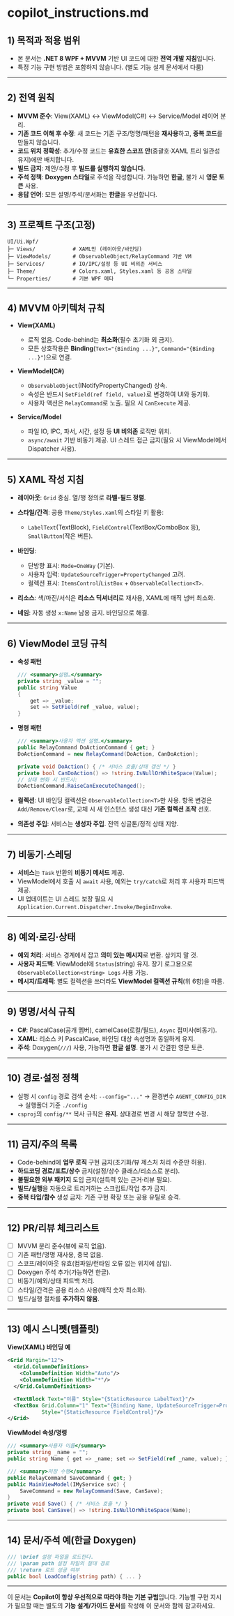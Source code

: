 # copilot_instructions.md

## 1) 목적과 적용 범위

* 본 문서는 **.NET 8 WPF + MVVM** 기반 UI 코드에 대한 **전역 개발 지침**입니다.
* 특정 기능 구현 방법은 포함하지 않습니다. (별도 기능 설계 문서에서 다룸)

---

## 2) 전역 원칙

* **MVVM 준수**: View(XAML) ↔ ViewModel(C#) ↔ Service/Model 레이어 분리.
* **기존 코드 이해 후 수정**: 새 코드는 기존 구조/명명/패턴을 **재사용**하고, **중복 코드**를 만들지 않습니다.
* **코드 위치 정확성**: 추가/수정 코드는 **유효한 스코프 안**(중괄호·XAML 트리 일관성 유지)에만 배치합니다.
* **빌드 금지**: 제안/수정 후 **빌드를 실행하지 않습니다.**
* **주석 정책**: **Doxygen 스타일**로 주석을 작성합니다. 가능하면 **한글**, 불가 시 **영문 토큰** 사용.
* **응답 언어**: 모든 설명/주석/문서화는 **한글**을 우선합니다.

---

## 3) 프로젝트 구조(고정)

```
UI/Ui.Wpf/
├─ Views/            # XAML만 (레이아웃/바인딩)
├─ ViewModels/       # ObservableObject/RelayCommand 기반 VM
├─ Services/         # IO/IPC/설정 등 UI 비의존 서비스
├─ Theme/            # Colors.xaml, Styles.xaml 등 공용 스타일
└─ Properties/       # 기본 WPF 메타
```

---

## 4) MVVM 아키텍처 규칙

* **View(XAML)**

  * 로직 없음. Code-behind는 **최소화**(필수 초기화 외 금지).
  * 모든 상호작용은 **Binding**(`Text="{Binding ...}"`, `Command="{Binding ...}"`)으로 연결.
* **ViewModel(C#)**

  * `ObservableObject`(INotifyPropertyChanged) 상속.
  * 속성은 반드시 `SetField(ref field, value)`로 변경하여 UI와 동기화.
  * 사용자 액션은 `RelayCommand`로 노출. 필요 시 `CanExecute` 제공.
* **Service/Model**

  * 파일 IO, IPC, 파서, 시간, 설정 등 **UI 비의존** 로직만 위치.
  * `async/await` 기반 비동기 제공. UI 스레드 접근 금지(필요 시 ViewModel에서 Dispatcher 사용).

---

## 5) XAML 작성 지침

* **레이아웃**: `Grid` 중심. 열/행 정의로 **라벨-필드 정렬**.
* **스타일/간격**: 공용 `Theme/Styles.xaml`의 스타일 키 활용:

  * `LabelText`(TextBlock), `FieldControl`(TextBox/ComboBox 등), `SmallButton`(작은 버튼).
* **바인딩**:

  * 단방향 표시: `Mode=OneWay` (기본).
  * 사용자 입력: `UpdateSourceTrigger=PropertyChanged` 고려.
  * 컬렉션 표시: `ItemsControl`/`ListBox` + `ObservableCollection<T>`.
* **리소스**: 색/마진/서식은 **리소스 딕셔너리**로 재사용, XAML에 매직 넘버 최소화.
* **네임**: 자동 생성 `x:Name` 남용 금지. 바인딩으로 해결.

---

## 6) ViewModel 코딩 규칙

* **속성 패턴**

  ```csharp
  /// <summary>설명…</summary>
  private string _value = "";
  public string Value
  {
      get => _value;
      set => SetField(ref _value, value);
  }
  ```
* **명령 패턴**

  ```csharp
  /// <summary>사용자 액션 설명…</summary>
  public RelayCommand DoActionCommand { get; }
  DoActionCommand = new RelayCommand(DoAction, CanDoAction);

  private void DoAction() { /* 서비스 호출/상태 갱신 */ }
  private bool CanDoAction() => !string.IsNullOrWhiteSpace(Value);
  // 상태 변화 시 반드시:
  DoActionCommand.RaiseCanExecuteChanged();
  ```
* **컬렉션**: UI 바인딩 컬렉션은 `ObservableCollection<T>`만 사용.
  항목 변경은 `Add/Remove/Clear`로, 교체 시 새 인스턴스 생성 대신 **기존 컬렉션 조작** 선호.
* **의존성 주입**: 서비스는 **생성자 주입**. 전역 싱글톤/정적 상태 지양.

---

## 7) 비동기·스레딩

* **서비스**는 `Task` 반환의 **비동기 메서드** 제공.
* ViewModel에서 호출 시 `await` 사용, 예외는 `try/catch`로 처리 후 사용자 피드백 제공.
* UI 업데이트는 UI 스레드 보장 필요 시 `Application.Current.Dispatcher.Invoke/BeginInvoke`.

---

## 8) 예외·로깅·상태

* **예외 처리**: 서비스 경계에서 잡고 **의미 있는 메시지**로 변환. 삼키지 말 것.
* **사용자 피드백**: ViewModel에 `Status`(string) 유지. 장기 로그용으로 `ObservableCollection<string> Logs` 사용 가능.
* **메시지/트래픽**: 별도 컬렉션을 쓰더라도 **ViewModel 컬렉션 규칙**(위 6항)을 따름.

---

## 9) 명명/서식 규칙

* **C#**: PascalCase(공개 멤버), camelCase(로컬/필드), `Async` 접미사(비동기).
* **XAML**: 리소스 키 PascalCase, 바인딩 대상 속성명과 동일하게 유지.
* **주석**: Doxygen(`///`) 사용, 가능하면 **한글 설명**. 불가 시 간결한 영문 토큰.

---

## 10) 경로·설정 정책

* 실행 시 `config` 경로 검색 순서:
  `--config="..."`
  → 환경변수 `AGENT_CONFIG_DIR`
  → 실행폴더 기준 `./config`
* `csproj`의 `config/**` 복사 규칙은 **유지**. 상대경로 변경 시 해당 항목만 수정.

---

## 11) 금지/주의 목록

* Code-behind에 **업무 로직** 구현 금지(초기화/뷰 제스처 처리 수준만 허용).
* **하드코딩 경로/포트/상수** 금지(설정/상수 클래스/리소스로 분리).
* **불필요한 외부 패키지** 도입 금지(설득력 있는 근거·리뷰 필요).
* **빌드/실행**을 자동으로 트리거하는 스크립트/작업 추가 금지.
* **중복 타입/함수** 생성 금지: 기존 구현 확장 또는 공용 유틸로 승격.

---

## 12) PR/리뷰 체크리스트

* [ ] MVVM 분리 준수(뷰에 로직 없음).
* [ ] 기존 패턴/명명 재사용, 중복 없음.
* [ ] 스코프/레이아웃 유효(컴파일/런타임 오류 없는 위치에 삽입).
* [ ] Doxygen 주석 추가(가능하면 한글).
* [ ] 비동기/예외/상태 피드백 처리.
* [ ] 스타일/간격은 공용 리소스 사용(매직 숫자 최소화).
* [ ] 빌드/실행 절차를 **추가하지 않음**.

---

## 13) 예시 스니펫(템플릿)

**View(XAML) 바인딩 예**

```xml
<Grid Margin="12">
  <Grid.ColumnDefinitions>
    <ColumnDefinition Width="Auto"/>
    <ColumnDefinition Width="*"/>
  </Grid.ColumnDefinitions>

  <TextBlock Text="이름" Style="{StaticResource LabelText}"/>
  <TextBox Grid.Column="1" Text="{Binding Name, UpdateSourceTrigger=PropertyChanged}"
           Style="{StaticResource FieldControl}"/>
</Grid>
```

**ViewModel 속성/명령**

```csharp
/// <summary>사용자 이름</summary>
private string _name = "";
public string Name { get => _name; set => SetField(ref _name, value); }

/// <summary>저장 수행</summary>
public RelayCommand SaveCommand { get; }
public MainViewModel(IMyService svc) {
    SaveCommand = new RelayCommand(Save, CanSave);
}
private void Save() { /* 서비스 호출 */ }
private bool CanSave() => !string.IsNullOrWhiteSpace(Name);
```

---

## 14) 문서/주석 예(한글 Doxygen)

```csharp
/// \brief 설정 파일을 로드한다.
/// \param path 설정 파일의 절대 경로
/// \return 로드 성공 여부
public bool LoadConfig(string path) { ... }
```

---

이 문서는 **Copilot이 항상 우선적으로 따라야 하는 기본 규범**입니다.
기능별 구현 지시가 필요할 때는 별도의 **기능 설계/가이드 문서**를 작성해 이 문서와 함께 참고하세요.
